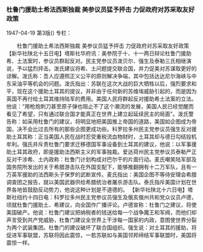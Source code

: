 ### 杜鲁门援助土希法西斯独裁  美参议员猛予抨击  力促政府对苏采取友好政策

1947-04-19
第3版()
专栏：

　　杜鲁门援助土希法西斯独裁
    美参议员猛予抨击
    力促政府对苏采取友好政策
    【新华社陕北十五日电】塔斯社华府讯：美参院于十、十一两日辩论杜鲁门援助希、土法案时，参议员群起反对。民主党参议员泼贝尔、强生及泰勒三氏相继演说，予以猛烈抨击。泼氏建议将希、土问题提交联合国，并力促美对苏谋取更好的谅解。泼氏称：吾人应遵照正义公平的原则解决争端，其中包括达达尼尔海峡与中东采油平等机会的问题。泼氏指出：苏联在这次大战的巨大牺牲以后，强烈要求和平，现在这个援助土耳其的提议，并非由于任何新的苏维埃威胁引起的，而是因为英国不再付给土耳其维持陆军的费用。美国人民将群起反对援助希土法案的立法。他说：“用枪炮刺刀甚至原子弹也阻止不了这个潮流的发展，美国人民已经觉醒而看见了希望，只有通过联合国才能真正在世界上建立起延续民主的局面”。泼氏警告称：如采用杜鲁门的建议，将明显地把美国推上帝国的道路，美国如企图成为帝国，决不会比过去所有的那些企图更成功些。科罗拉多州民主党参议员强生反对援助土耳其称：正当美国人民在战时忍受重税流血物财时，土耳其却与德日勾结投机牟利。强氏并斥责杜鲁门要求迁移德国军事设备到土耳其的建议，他说：以军事援助土耳其政府，即是援助法西斯主义的军事独裁。爱达荷州民主党参议员泰勒严正反对干涉希、土内政称：杜鲁门计划构成对巴尔干的片面行动。麦氏嘲笑陆军部及国务院所发出的关于希腊游击队在外国支配下，能够推翻拥有十二万军队，且有一万英军援助的法西斯头子保罗的武断宣传。麦氏指出：美国企图不等待安理会希腊调查团之报告，就以美国武器供给希腊统治者屠杀游击队。泰氏指斥美国计划在世界各地皆鼓励反动势力，他说这种计划是不道德的。
    【新华社陕北十六日电】塔斯社纽约十四日电：科罗拉多州民主党参议员强生及俄亥俄州共和党众议员卢德，顷就杜鲁门援助土、希建议，向全国作广播评论。卢德宣称：杜鲁门之建议，将使美国破产。他说：杜鲁门建议把纳税者的钱送给每一个战争魔王和军阀，而他们却声言受到共产党威胁，杜鲁门建议全世界上干涉每一国家的内政，意图使世界分裂为两个武装集团。杜鲁门的建议破坏了联合国组织。强生说：对土耳其的援助，将促进军事联盟，苏联将因此震惊，一若苏联如与美国邻邦缔结军事联盟时，美国将震惊一样。
